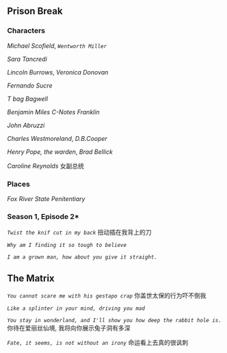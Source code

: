 ## Prison Break
### Characters
_Michael Scofield_, _`Wentworth Miller`_

_Sara Tancredi_

_Lincoln Burrows_, _Veronica Donovan_

_Fernando Sucre_

_T bag Bagwell_ 

_Benjamin Miles C-Notes Franklin_

_John Abruzzi_

_Charles Westmoreland_, _D.B.Cooper_

_Henry Pope, the warden_, _Brad Bellick_

_Caroline Reynolds_ 女副总统


### Places
_Fox River State Penitentiary_

### Season 1, Episode 2*
_`Twist the knif cut in my back`_ 扭动插在我背上的刀

_`Why am I finding it so tough to believe`_

_`I am a grown man, how about you give it straight.`_

## The Matrix
_`You cannot scare me with his gestapo crap`_ 你盖世太保的行为吓不倒我

_`Like a splinter in your mind, driving you mad`_ 

_`You stay in wonderland, and I'll show you how deep the rabbit hole is.`_ 你待在爱丽丝仙境, 我将向你展示兔子洞有多深

_`Fate, it seems, is not without an irony`_ 命运看上去真的很讽刺